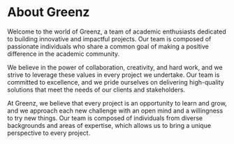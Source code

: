# About Greenz
Welcome to the world of Greenz, a team of academic enthusiasts dedicated to building innovative and impactful projects. Our team is composed of passionate individuals who share a common goal of making a positive difference in the academic community.

We believe in the power of collaboration, creativity, and hard work, and we strive to leverage these values in every project we undertake. Our team is committed to excellence, and we pride ourselves on delivering high-quality solutions that meet the needs of our clients and stakeholders.

At Greenz, we believe that every project is an opportunity to learn and grow, and we approach each new challenge with an open mind and a willingness to try new things. Our team is composed of individuals from diverse backgrounds and areas of expertise, which allows us to bring a unique perspective to every project.
